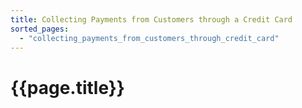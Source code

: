 ```yaml
---
title: Collecting Payments from Customers through a Credit Card
sorted_pages:
  - "collecting_payments_from_customers_through_credit_card"
---
```

# {{page.title}}
